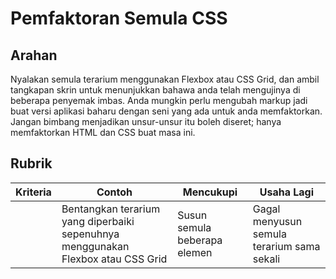 # Pemfaktoran Semula CSS

## Arahan

Nyalakan semula terarium menggunakan Flexbox atau CSS Grid, dan ambil tangkapan skrin untuk menunjukkan bahawa anda telah mengujinya di beberapa penyemak imbas. Anda mungkin perlu mengubah markup jadi buat versi aplikasi baharu dengan seni yang ada untuk anda memfaktorkan. Jangan bimbang menjadikan unsur-unsur itu boleh diseret; hanya memfaktorkan HTML dan CSS buat masa ini.

## Rubrik

| Kriteria | Contoh                                                         | Mencukupi                      | Usaha Lagi                    |
| -------- | ----------------------------------------------------------------- | ----------------------------- | ------------------------------------ |
|          | Bentangkan terarium yang diperbaiki sepenuhnya menggunakan Flexbox atau CSS Grid | Susun semula beberapa elemen | Gagal menyusun semula terarium sama sekali |